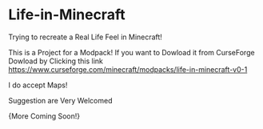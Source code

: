 # Life-in-Minecraft
Trying to recreate a Real Life Feel in Minecraft!

This is a Project for a Modpack!
If you want to Dowload it from CurseForge Dowload by Clicking this link https://www.curseforge.com/minecraft/modpacks/life-in-minecraft-v0-1


I do accept Maps!

Suggestion are Very Welcomed


{More Coming Soon!}
